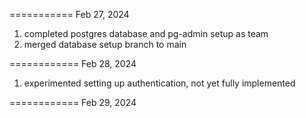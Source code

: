 ===========
Feb 27, 2024

1. completed postgres database and pg-admin setup as team
2. merged database setup branch to main

============
Feb 28, 2024

1. experimented setting up authentication, not yet fully implemented

============
Feb 29, 2024
